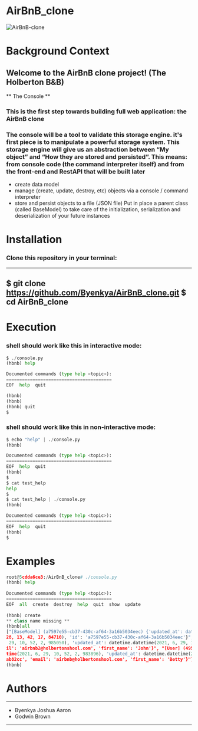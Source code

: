 # AirBnB_clone
![AirBnB-clone](https://user-images.githubusercontent.com/45605340/123508318-7b8d7680-d623-11eb-8a71-0766401ea648.png)
# Background Context
## Welcome to the AirBnB clone project! (The Holberton B&B)
** The Console **
### This is the first step towards building full web application: the AirBnB clone
### The console will be a tool to validate this storage engine. it's first piece is to manipulate a powerful storage system. This storage engine will give us an abstraction between “My object” and “How they are stored and persisted”. This means: from console code (the command interpreter itself) and from the front-end and RestAPI that will be built later
   * create data model
   * manage (create, update, destroy, etc) objects via a console / command interpreter
   * store and persist objects to a file (JSON file)
    Put in place a parent class (called BaseModel) to take care of the initialization, serialization and deserialization of your future instances
# Installation
### Clone this repository in your terminal:
***

$ git clone https://github.com/Byenkya/AirBnB_clone.git
$ cd AirBnB_clone
---
# Execution
### shell should work like this in interactive mode:
```Python
$ ./console.py
(hbnb) help

Documented commands (type help <topic>):
========================================
EOF  help  quit

(hbnb) 
(hbnb) 
(hbnb) quit
$
```
### shell should work like this in non-interactive mode:
```Python
$ echo "help" | ./console.py
(hbnb)

Documented commands (type help <topic>):
========================================
EOF  help  quit
(hbnb) 
$
$ cat test_help
help
$
$ cat test_help | ./console.py
(hbnb)

Documented commands (type help <topic>):
========================================
EOF  help  quit
(hbnb) 
$
```
# Examples
``` Python
root@5cdda6ce3:/AirBnB_clone# ./console.py                                                                                                                   
(hbnb) help                                                                                                                                                     
                                                                                                                                                                
Documented commands (type help <topic>):                                                                                                                        
========================================                                                                                                                        
EOF  all  create  destroy  help  quit  show  update                                                                                                             
                                                                                          
(hbnb) create                                                                                                      
** class name missing **                                                                                                                
(hbnb)all                                                                                                       
["[BaseModel] (a7597e55-cb37-430c-af64-3a16b5034eec) {'updated_at': datetime.datetime(2022, 6, 28, 13, 42, 17, 84996), 'created_at': datetime.datetime(2022, 6, 
28, 13, 42, 17, 84710), 'id': 'a7597e55-cb37-430c-af64-3a16b5034eec'}", "[User] (f6bbe82d-4e2d-4001-8704-3e32b60527e2) {'created_at': datetime.datetime(2021, 6,
 29, 10, 52, 2, 985050), 'updated_at': datetime.datetime(2021, 6, 29, 10, 52, 2, 985648), 'password': 'root', 'id': 'f6bbe82d-4e2d-4001-8704-3e32b60527e2', 'ema
il': 'airbnb2@holbertonshool.com', 'first_name': 'John'}", "[User] (49500758-b987-465b-9f06-116580ab82cc) {'last_name': 'Holberton', 'created_at': datetime.date
time(2021, 6, 29, 10, 52, 2, 983896), 'updated_at': datetime.datetime(2021, 6, 29, 10, 52, 2, 984243), 'password': 'root', 'id': '49500758-b987-465b-9f06-116580
ab82cc', 'email': 'airbnb@holbertonshool.com', 'first_name': 'Betty'}"]                                                              
(hbnb)                                                                                              
 ```
# Authors
***
  * Byenkya Joshua Aaron
  * Godwin Brown
---
